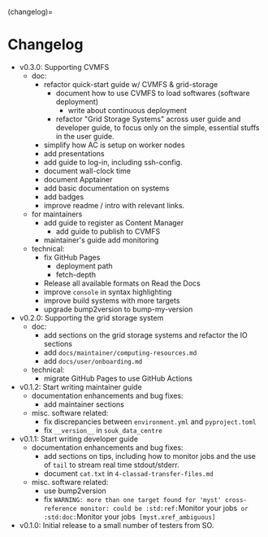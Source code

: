 (changelog)=
# Changelog

- v0.3.0: Supporting CVMFS
    - doc:
        - refactor quick-start guide w/ CVMFS & grid-storage
            - document how to use CVMFS to load softwares (software deployment)
                - write about continuous deployment
            - refactor "Grid Storage Systems" across user guide and developer guide, to focus only on the simple, essential stuffs in the user guide.
        - simplify how AC is setup on worker nodes
        - add presentations
        - add guide to log-in, including ssh-config.
        - document wall-clock time
        - document Apptainer
        - add basic documentation on systems
        - add badges
        - improve readme / intro with relevant links.
    - for maintainers
        - add guide to register as Content Manager
            - add guide to publish to CVMFS
        - maintainer's guide add monitoring
    - technical:
        - fix GitHub Pages
            - deployment path
            - fetch-depth
        - Release all available formats on Read the Docs
        - improve `console` in syntax highlighting
        - improve build systems with more targets
        - upgrade bump2version to bump-my-version
- v0.2.0: Supporting the grid storage system
    - doc:
        - add sections on the grid storage systems and refactor the IO sections
        - add `docs/maintainer/computing-resources.md`
        - add `docs/user/onboarding.md`
    - technical:
        - migrate GitHub Pages to use GitHub Actions
- v0.1.2: Start writing maintainer guide
    - documentation enhancements and bug fixes:
        - add maintainer sections
    - misc. software related:
        - fix discrepancies between `environment.yml` and `pyproject.toml`
        - fix `__version__` in `souk_data_centre`
- v0.1.1: Start writing developer guide
    - documentation enhancements and bug fixes:
        - add sections on tips, including how to monitor jobs and the use of `tail` to stream real time stdout/stderr.
        - document `cat.txt` in `4-classad-transfer-files.md`
    - misc. software related:
        - use bump2version
        - fix `WARNING: more than one target found for 'myst' cross-reference monitor: could be :std:ref:`Monitor your jobs` or :std:doc:`Monitor your jobs` [myst.xref_ambiguous]`
- v0.1.0: Initial release to a small number of testers from SO.
